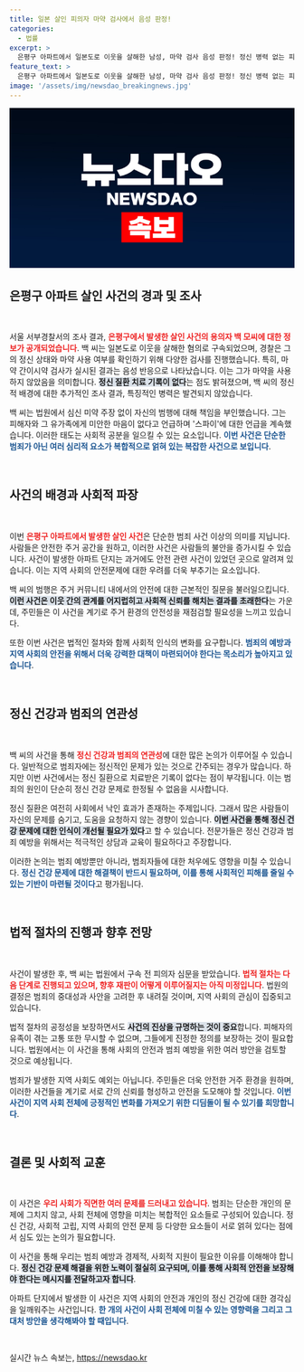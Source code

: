 ```yaml
---
title: 일본 살인 피의자 마약 검사에서 음성 판정!
categories:
  - 법률
excerpt: >
  은평구 아파트에서 일본도로 이웃을 살해한 남성, 마약 검사 음성 판정! 정신 병력 없는 피해자의 진실은? 심경 고백과 함께 스파이 언급까지, 그의 범행 동기는 무엇일까?
feature_text: >
  은평구 아파트에서 일본도로 이웃을 살해한 남성, 마약 검사 음성 판정! 정신 병력 없는 피해자의 진실은? 심경 고백과 함께 스파이 언급까지, 그의 범행 동기는 무엇일까?
image: '/assets/img/newsdao_breakingnews.jpg'
---
```


<p><img src="/assets/img/newsdao_breakingnews.jpg" alt="ontimetimes 속보" /></p>

<h2 data-ke-size="size26">은평구 아파트 살인 사건의 경과 및 조사</h2>

<p data-ke-size="size16">&nbsp;</p>

<p>서울 서부경찰서의 조사 결과, <b><span style="color: #ee2323;">은평구에서 발생한 살인 사건의 용의자 백 모씨에 대한 정보가 공개되었습니다</span></b>. 백 씨는 일본도로 이웃을 살해한 혐의로 구속되었으며, 경찰은 그의 정신 상태와 마약 사용 여부를 확인하기 위해 다양한 검사를 진행했습니다. 특히, 마약 간이시약 검사가 실시된 결과는 음성 반응으로 나타났습니다. 이는 그가 마약을 사용하지 않았음을 의미합니다. <b><span style="background-color: #21538527;">정신 질환 치료 기록이 없다</span></b>는 점도 밝혀졌으며, 백 씨의 정신적 배경에 대한 추가적인 조사 결과, 특징적인 병력은 발견되지 않았습니다.</p>

<p>백 씨는 법원에서 심신 미약 주장 없이 자신의 범행에 대해 책임을 부인했습니다. 그는 피해자와 그 유가족에게 미안한 마음이 없다고 언급하며 '스파이'에 대한 언급을 계속했습니다. 이러한 태도는 사회적 공분을 일으킬 수 있는 요소입니다. <b><span style="color: #1a5490;">이번 사건은 단순한 범죄가 아닌 여러 심리적 요소가 복합적으로 얽혀 있는 복잡한 사건으로 보입니다</span></b>.</p>

<p data-ke-size="size16">&nbsp;</p>

<h2 data-ke-size="size26">사건의 배경과 사회적 파장</h2>

<p data-ke-size="size16">&nbsp;</p>

<p>이번 <b><span style="color: #ee2323;">은평구 아파트에서 발생한 살인 사건</span></b>은 단순한 범죄 사건 이상의 의미를 지닙니다. 사람들은 안전한 주거 공간을 원하고, 이러한 사건은 사람들의 불안을 증가시킬 수 있습니다. 사건이 발생한 아파트 단지는 과거에도 안전 관련 사건이 있었던 곳으로 알려져 있습니다. 이는 지역 사회의 안전문제에 대한 우려를 더욱 부추기는 요소입니다.</p>

<p>백 씨의 범행은 주거 커뮤니티 내에서의 안전에 대한 근본적인 질문을 불러일으킵니다. <b><span style="background-color: #21538527;">이런 사건은 이웃 간의 관계를 어지럽히고 사회적 신뢰를 해치는 결과를 초래한다</span></b>는 가운데, 주민들은 이 사건을 계기로 주거 환경의 안전성을 재점검할 필요성을 느끼고 있습니다.</p>

<p>또한 이번 사건은 법적인 절차와 함께 사회적 인식의 변화를 요구합니다. <b><span style="color: #1a5490;">범죄의 예방과 지역 사회의 안전을 위해서 더욱 강력한 대책이 마련되어야 한다는 목소리가 높아지고 있습니다</span></b>.</p>

<p data-ke-size="size16">&nbsp;</p>

<h2 data-ke-size="size26">정신 건강과 범죄의 연관성</h2>

<p data-ke-size="size16">&nbsp;</p>

<p>백 씨의 사건을 통해 <b><span style="color: #ee2323;">정신 건강과 범죄의 연관성</span></b>에 대한 많은 논의가 이루어질 수 있습니다. 일반적으로 범죄자에는 정신적인 문제가 있는 것으로 간주되는 경우가 많습니다. 하지만 이번 사건에서는 정신 질환으로 치료받은 기록이 없다는 점이 부각됩니다. 이는 범죄의 원인이 단순히 정신 건강 문제로 한정될 수 없음을 시사합니다.</p>

<p>정신 질환은 여전히 사회에서 낙인 효과가 존재하는 주제입니다. 그래서 많은 사람들이 자신의 문제를 숨기고, 도움을 요청하지 않는 경향이 있습니다. <b><span style="background-color: #21538527;">이번 사건을 통해 정신 건강 문제에 대한 인식이 개선될 필요가 있다</span></b>고 할 수 있습니다. 전문가들은 정신 건강과 범죄 예방을 위해서는 적극적인 상담과 교육이 필요하다고 주장합니다.</p>

<p>이러한 논의는 범죄 예방뿐만 아니라, 범죄자들에 대한 처우에도 영향을 미칠 수 있습니다. <b><span style="color: #1a5490;">정신 건강 문제에 대한 해결책이 반드시 필요하며, 이를 통해 사회적인 피해를 줄일 수 있는 기반이 마련될 것이다</span></b>고 평가됩니다.</p>

<p data-ke-size="size16">&nbsp;</p>

<h2 data-ke-size="size26">법적 절차의 진행과 향후 전망</h2>

<p data-ke-size="size16">&nbsp;</p>

<p>사건이 발생한 후, 백 씨는 법원에서 구속 전 피의자 심문을 받았습니다. <b><span style="color: #ee2323;">법적 절차는 다음 단계로 진행되고 있으며, 향후 재판이 어떻게 이루어질지는 아직 미정입니다</span></b>. 법원의 결정은 범죄의 중대성과 사안을 고려한 후 내려질 것이며, 지역 사회의 관심이 집중되고 있습니다.</p>

<p>법적 절차의 공정성을 보장하면서도 <b><span style="background-color: #21538527;">사건의 진상을 규명하는 것이 중요</span></b>합니다. 피해자의 유족이 겪는 고통 또한 무시할 수 없으며, 그들에게 진정한 정의를 보장하는 것이 필요합니다. 법원에서는 이 사건을 통해 사회의 안전과 범죄 예방을 위한 여러 방안을 검토할 것으로 예상됩니다.</p>

<p>범죄가 발생한 지역 사회도 예외는 아닙니다. 주민들은 더욱 안전한 거주 환경을 원하며, 이러한 사건들을 계기로 서로 간의 신뢰를 형성하고 안전을 도모해야 할 것입니다. <b><span style="color: #1a5490;">이번 사건이 지역 사회 전체에 긍정적인 변화를 가져오기 위한 디딤돌이 될 수 있기를 희망합니다</span></b>.</p>

<p data-ke-size="size16">&nbsp;</p>

<h2 data-ke-size="size26">결론 및 사회적 교훈</h2>

<p data-ke-size="size16">&nbsp;</p>

<p>이 사건은 <b><span style="color: #ee2323;">우리 사회가 직면한 여러 문제를 드러내고 있습니다</span></b>. 범죄는 단순한 개인의 문제에 그치지 않고, 사회 전체에 영향을 미치는 복합적인 요소들로 구성되어 있습니다. 정신 건강, 사회적 고립, 지역 사회의 안전 문제 등 다양한 요소들이 서로 얽혀 있다는 점에서 심도 있는 논의가 필요합니다.</p>

<p>이 사건을 통해 우리는 범죄 예방과 경제적, 사회적 지원이 필요한 이유를 이해해야 합니다. <b><span style="background-color: #21538527;">정신 건강 문제 해결을 위한 노력이 절실히 요구되며, 이를 통해 사회적 안전을 보장해야 한다는 메시지를 전달하고자 합니다</span></b>.</p>

<p>아파트 단지에서 발생한 이 사건은 지역 사회의 안전과 개인의 정신 건강에 대한 경각심을 일깨워주는 사건입니다. <b><span style="color: #1a5490;">한 개의 사건이 사회 전체에 미칠 수 있는 영향력을 그리고 그 대처 방안을 생각해봐야 할 때입니다</span></b>.</p>

<p data-ke-size="size16">&nbsp;</p>
실시간 뉴스 속보는, <a href="https://newsdao.kr" rel="dofollow">https://newsdao.kr</a>


